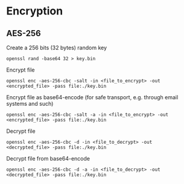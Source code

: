 # Encryption

## AES-256

Create a 256 bits (32 bytes) random key

    openssl rand -base64 32 > key.bin

Encrypt file

    openssl enc -aes-256-cbc -salt -in <file_to_encrypt> -out <encrypted_file> -pass file:./key.bin

Encrypt file as base64-encode (for safe transport, e.g. through email systems and such)

    openssl enc -aes-256-cbc -salt -a -in <file_to_encrypt> -out <encrypted_file> -pass file:./key.bin

Decrypt file

    openssl enc -aes-256-cbc -d -in <file_to_decrypt> -out <decrypted_file> -pass file:./key.bin

Decrypt file from base64-encode

    openssl enc -aes-256-cbc -d -a -in <file_to_decrypt> -out <decrypted_file> -pass file:./key.bin
